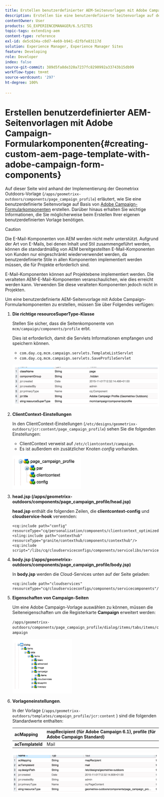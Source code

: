 ```yaml
---
title: Erstellen benutzerdefinierter AEM-Seitenvorlagen mit Adobe Campaign-Formularkomponenten
description: Erstellen Sie eine benutzerdefinierte Seitenvorlage auf der Basis von Adobe Campaign-Formularkomponenten.
contentOwner: User
products: SG_EXPERIENCEMANAGER/6.5/SITES
topic-tags: extending-aem
content-type: reference
exl-id: de5c634a-c0d7-4e69-b941-d2fbfe83117d
solution: Experience Manager, Experience Manager Sites
feature: Developing
role: Developer
index: false
source-git-commit: 389d5fa8de320a7237fc8290992a33743b15db99
workflow-type: tm+mt
source-wordcount: '297'
ht-degree: 100%

---
```



# Erstellen benutzerdefinierter AEM-Seitenvorlagen mit Adobe Campaign-Formularkomponenten{#creating-custom-aem-page-template-with-adobe-campaign-form-components}

Auf dieser Seite wird anhand der Implementierung der Geometrixx Outdoors-Vorlage (`/apps/geometrixx-outdoors/components/page_campaign_profile`) erläutert, wie Sie eine benutzerdefinierte Seitenvorlage auf Basis von [Adobe Campaign-Formularkomponenten](/help/sites-authoring/adobe-campaign-components.md) erstellen. Darüber hinaus erhalten Sie wichtige Informationen, die Sie möglicherweise beim Erstellen Ihrer eigenen benutzerdefinierten Vorlage benötigen.

>[!CAUTION]
>
>Die E-Mail-Komponenten von AEM werden nicht mehr unterstützt. Aufgrund der Art von E-Mails, bei denen Inhalt und Stil zusammengeführt werden, können die standardmäßig von AEM bereitgestellten E-Mail-Komponenten von Kunden nur eingeschränkt wiederverwendet werden, da benutzerdefinierte Stile in allen Komponenten implementiert werden müssen, die für Projekte erforderlich sind.
>
>E-Mail-Komponenten können auf Projektebene implementiert werden. Die veralteten AEM-E-Mail-Komponenten veranschaulichen, wie dies erreicht werden kann. Verwenden Sie diese veralteten Komponenten jedoch nicht in Projekten.


Um eine benutzerdefinierte AEM-Seitenvorlage mit Adobe Campaign-Formularkomponenten zu erstellen, müssen Sie über Folgendes verfügen:

1. **Die richtige resourceSuperType-Klasse**

   Stellen Sie sicher, dass die Seitenkomponente von `mcm/campaign/components/profile` erbt.

   Dies ist erforderlich, damit die Servlets Informationen empfangen und speichern können.

   * `com.day.cq.mcm.campaign.servlets.TemplateListServlet`
   * `com.day.cq.mcm.campaign.servlets.SaveProfileServlet`

   ![chlimage_1-201](assets/chlimage_1-201.png)

1. **ClientContext-Einstellungen**

   In den ClientContext-Einstellungen (`/etc/designs/geometrixx-outdoors/jcr:content/page_campaign_profile`) sehen Sie die folgenden Einstellungen:

   * ClientContext verweist auf `/etc/clientcontext/campaign`.
   * Es ist außerdem ein zusätzlicher Knoten *config* vorhanden.

   ![chlimage_1-202](assets/chlimage_1-202.png)

1. **head.jsp (/apps/geometrixx-outdoors/components/page_campaign_profile/head.jsp)**

   **head.jsp** enthält die folgenden Zeilen, die **clientcontext-config** und **cloudservice-hook** verwenden:

   ```
   <cq:include path="config" resourceType="cq/personalization/components/clientcontext_optimized/config"/>
   <sling:include path="contexthub" resourceType="granite/contexthub/components/contexthub"/>
   <cq:include script="/libs/cq/cloudserviceconfigs/components/servicelibs/servicelibs.jsp"/>
   ```

1. **body.jsp (/apps/geometrixx-outdoors/components/page_campaign_profile/body.jsp)**

   In **body.jsp** werden die Cloud-Services unten auf der Seite geladen:

   ```
   <cq:include path="cloudservices" resourceType="cq/cloudserviceconfigs/components/servicecomponents"/>
   ```

1. **Eigenschaften von Campaign-Seiten**

   Um eine Adobe Campaign-Vorlage auswählen zu können, müssen die Seiteneigenschaften um die Registerkarte **Campaign** erweitert werden:

   `/apps/geometrixx-outdoors/components/page_campaign_profile/dialog/items/tabs/items/campaign`

   ![chlimage_1-203](assets/chlimage_1-203.png)

1. **Vorlageneinstellungen**.

   In der Vorlage (`/apps/geometrixx-outdoors/templates/campaign_profile/jcr:content` ) sind die folgenden Standardwerte enthalten:

   | **acMapping** | mapRecipient (für Adobe Campaign 6.1), profile (für Adobe Campaign Standard) |
   |---|---|
   | **acTemplateId** | Mail |

   ![chlimage_1-204](assets/chlimage_1-204.png)
